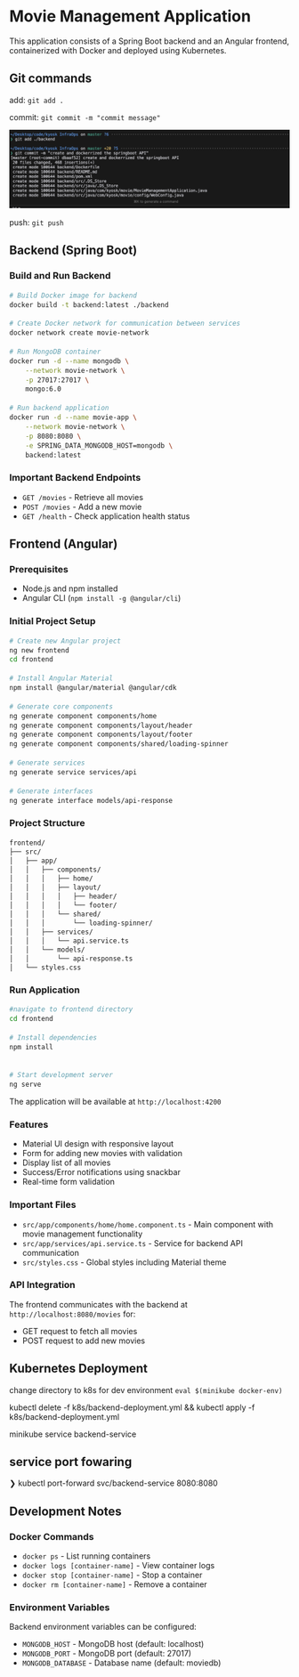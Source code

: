 # Movie Management Application

This application consists of a Spring Boot backend and an Angular frontend, containerized with Docker and deployed using Kubernetes.

## Git commands
add: `git add .`

commit: `git commit -m "commit message"`

![commit](./docs/images/git%20commiting%20shot.png)

push: `git push`




## Backend (Spring Boot)

### Build and Run Backend

```bash
# Build Docker image for backend
docker build -t backend:latest ./backend

# Create Docker network for communication between services
docker network create movie-network

# Run MongoDB container
docker run -d --name mongodb \
    --network movie-network \
    -p 27017:27017 \
    mongo:6.0

# Run backend application
docker run -d --name movie-app \
    --network movie-network \
    -p 8080:8080 \
    -e SPRING_DATA_MONGODB_HOST=mongodb \
    backend:latest
```

### Important Backend Endpoints
- `GET /movies` - Retrieve all movies
- `POST /movies` - Add a new movie
- `GET /health` - Check application health status

## Frontend (Angular)

### Prerequisites
- Node.js and npm installed
- Angular CLI (`npm install -g @angular/cli`)

### Initial Project Setup

```bash
# Create new Angular project
ng new frontend
cd frontend

# Install Angular Material
npm install @angular/material @angular/cdk

# Generate core components
ng generate component components/home
ng generate component components/layout/header
ng generate component components/layout/footer
ng generate component components/shared/loading-spinner

# Generate services
ng generate service services/api

# Generate interfaces
ng generate interface models/api-response
```

### Project Structure
```
frontend/
├── src/
│   ├── app/
│   │   ├── components/
│   │   │   ├── home/
│   │   │   ├── layout/
│   │   │   │   ├── header/
│   │   │   │   └── footer/
│   │   │   └── shared/
│   │   │       └── loading-spinner/
│   │   ├── services/
│   │   │   └── api.service.ts
│   │   └── models/
│   │       └── api-response.ts
│   └── styles.css
```

### Run Application

```bash
#navigate to frontend directory
cd frontend

# Install dependencies
npm install


# Start development server
ng serve
```

The application will be available at `http://localhost:4200`

### Features
- Material UI design with responsive layout
- Form for adding new movies with validation
- Display list of all movies
- Success/Error notifications using snackbar
- Real-time form validation

### Important Files
- `src/app/components/home/home.component.ts` - Main component with movie management functionality
- `src/app/services/api.service.ts` - Service for backend API communication
- `src/styles.css` - Global styles including Material theme

### API Integration
The frontend communicates with the backend at `http://localhost:8080/movies` for:
- GET request to fetch all movies
- POST request to add new movies

## Kubernetes Deployment

change directory to k8s for dev environment
`
eval $(minikube docker-env)
`

kubectl delete -f k8s/backend-deployment.yml && kubectl apply -f k8s/backend-deployment.yml

minikube service backend-service

## service port fowaring

❯ kubectl port-forward svc/backend-service 8080:8080






## Development Notes

### Docker Commands
- `docker ps` - List running containers
- `docker logs [container-name]` - View container logs
- `docker stop [container-name]` - Stop a container
- `docker rm [container-name]` - Remove a container

### Environment Variables
Backend environment variables can be configured:
- `MONGODB_HOST` - MongoDB host (default: localhost)
- `MONGODB_PORT` - MongoDB port (default: 27017)
- `MONGODB_DATABASE` - Database name (default: moviedb)
